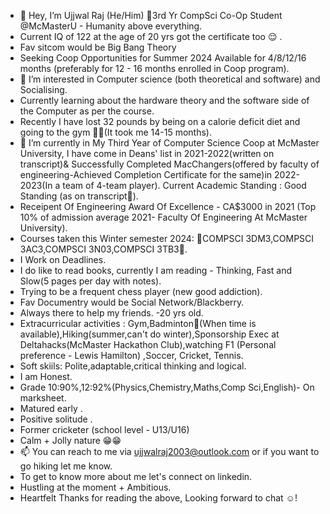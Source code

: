 - 👋 Hey, I’m Ujjwal Raj (He/Him) 🧿3rd Yr CompSci Co-Op Student @McMasterU - Humanity above everything.
- Current IQ of 122 at the age of 20 yrs got the certificate too 😌 .
- Fav sitcom would be Big Bang Theory 
- Seeking Coop Opportunities for Summer 2024 Available for 4/8/12/16 months (preferably for 12 - 16 months enrolled in Coop program).
- 👀 I’m interested in Computer science (both theoretical and software) and Socialising.
- Currently learning about the hardware theory and the software side of the Computer as per the course.
- Recently I have lost 32 pounds by being on a calorie deficit diet and going to the gym 🏋️‍♀️(It took me 14-15 months). 
- 🌱 I’m currently in My Third Year of Computer Science Coop at McMaster University, I have come in Deans' list in 2021-2022(written on transcript)& Successfully Completed MacChangers(offered by faculty of engineering-Achieved Completion Certificate for the same)in 2022-2023(In a team of 4-team player). Current Academic Standing : Good Standing (as on transcript🧿).
- Receipent Of Engineering Award Of Excellence - CA$3000 in 2021 (Top 10% of admission average 2021- Faculty Of Engineering At McMaster University).
- Courses taken this Winter semester 2024: 🧿COMPSCI 3DM3,COMPSCI 3AC3,COMPSCI 3N03,COMPSCI 3TB3🧿.
- I Work on Deadlines.
- I do like to read books, currently I am reading - Thinking, Fast and Slow(5 pages per day with notes).
- Trying to be a frequent chess player (new good addiction). 
- Fav Documentry would be Social Network/Blackberry.
- Always there to help my friends.
-20 yrs old.
- Extracurricular activities : Gym,Badminton🏸(When time is available),Hiking(summer,can't do winter),Sponsorship Exec at Deltahacks(McMaster Hackathon Club),watching F1 (Personal preference - Lewis Hamilton) ,Soccer, Cricket, Tennis.
- Soft skiils: Polite,adaptable,critical thinking and logical. 
- I am Honest.
- Grade 10:90%,12:92%(Physics,Chemistry,Maths,Comp Sci,English)- On marksheet. 
- Matured early .
- Positive solitude .
- Former cricketer (school level - U13/U16)
- Calm + Jolly nature 😁😁
- 📫 You can reach to me via ujjwalraj2003@outlook.com or if you want to go hiking let me know.
- To get to know more about me let's connect on linkedin.
- Hustling at the moment + Ambitious.
- Heartfelt Thanks for reading the above, Looking forward to chat ☺️!

<!---
UjjwalRaj18/UjjwalRaj18 is a ✨ special ✨ repository because its `README.md` (this file) appears on your GitHub profile.
You can click the Preview link to take a look at your changes.
--->
